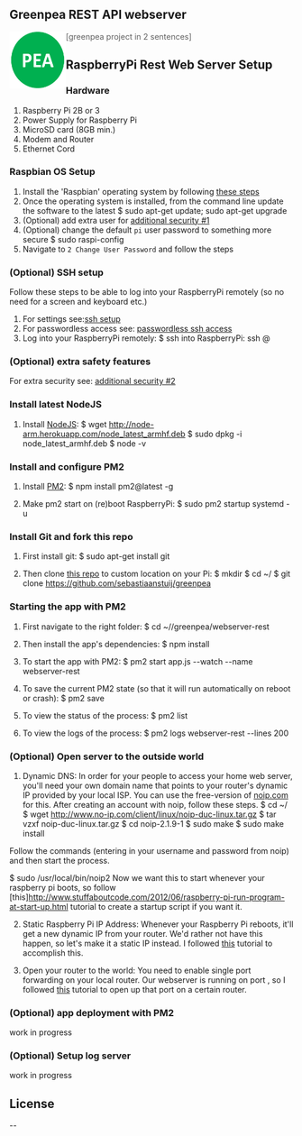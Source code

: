 ## Greenpea REST API webserver
<a href="url"><img src="https://github.com/sebastiaanstuij/greenpea/blob/master/assets/greenpea_logo.png" align="left" height="100" width="100" ></a>
> [greenpea project in 2 sentences]

## RaspberryPi Rest Web Server Setup
### Hardware
1. Raspberry Pi 2B or 3
2. Power Supply for Raspberry Pi
3. MicroSD card (8GB min.)
4. Modem and Router
5. Ethernet Cord

### Raspbian OS Setup
1. Install the 'Raspbian' operating system by following [these steps](https://www.raspberrypi.org/help/noobs-setup/)
2. Once the operating system is installed, from the command line update the software to the latest
		$ sudo apt-get update; sudo apt-get upgrade
3. (Optional) add extra user for [additional security #1](http://arroyocode.com/raspberry-pi-nodejs-web-server-with-pm2/)
4. (Optional) change the default `pi` user password to something more secure
		$ sudo raspi-config
5. Navigate to `2 Change User Password` and follow the steps

### (Optional) SSH setup
Follow these steps to be able to log into your RaspberryPi remotely (so no need for a screen and keyboard etc.)
1. For settings see:[ssh setup](https://www.raspberrypi.org/documentation/remote-access/ssh/)
2. For passwordless access see:  [passwordless ssh access](https://www.raspberrypi.org/documentation/remote-access/ssh/passwordless.md/)
3. Log into your RaspberryPi remotely:
    $ ssh into RaspberryPi: ssh <USER>@<IP-ADDRESS>

### (Optional) extra safety features
For extra security see: [additional security #2](https://superuser.com/questions/1065898/open-ssh-port-a-bad-idea-on-a-raspberry-pi/)


### Install latest NodeJS
1. Install [NodeJS](http://nodejs.org/):
	$ wget http://node-arm.herokuapp.com/node_latest_armhf.deb
	$ sudo dpkg -i node_latest_armhf.deb
	$ node -v

### Install and configure PM2
1. Install [PM2](http://pm2.keymetrics.io/): 
    $ npm install pm2@latest -g

2. Make pm2 start on (re)boot RaspberryPi:
    $ sudo pm2 startup systemd -u <username>

### Install Git and fork this repo
1. First install git:
	$ sudo apt-get install git

2. Then clone [this repo](https://github.com/sebastiaanstuij/greenpea) to custom location on your Pi:
	$ mkdir <name custom directory>
    $ cd ~/<name custom directory>
	$ git clone <https://github.com/sebastiaanstuij/greenpea>

### Starting the app with PM2
1. First navigate to the right folder:
    $ cd ~/<name custom directory>/greenpea/webserver-rest

2. Then install the app's dependencies:
    $ npm install 

3. To start the app with PM2:
    $ pm2 start app.js --watch --name webserver-rest

4. To save the current PM2 state (so that it will run automatically on reboot or crash):
    $ pm2 save

5. To view the status of the process:
    $ pm2 list

6. To view the logs of the process:
    $ pm2 logs webserver-rest --lines 200

### (Optional) Open server to the outside world
1. Dynamic DNS:
In order for your people to access your home web server, you'll need your own domain name that points to your router's dynamic IP provided by your local ISP. 
You can use the free-version of [noip.com](https://noip.com/) for this. After creating an account with noip, follow these steps.
    $ cd ~/
    $ wget http://www.no-ip.com/client/linux/noip-duc-linux.tar.gz
    $ tar vzxf noip-duc-linux.tar.gz
    $ cd noip-2.1.9-1
    $ sudo make
    $ sudo make install

Follow the commands (entering in your username and password from noip) and then start the process.

$ sudo /usr/local/bin/noip2
Now we want this to start whenever your raspberry pi boots, so follow [this]http://www.stuffaboutcode.com/2012/06/raspberry-pi-run-program-at-start-up.html tutorial to create a startup script if you want it.

2. Static Raspberry Pi IP Address:
Whenever your Raspberry Pi reboots, it'll get a new dynamic IP from your router. We'd rather not have this happen, so let's make it a static IP instead. I followed [this](http://www.modmypi.com/blog/tutorial-how-to-give-your-raspberry-pi-a-static-ip-address) tutorial to accomplish this.

3. Open your router to the world:
You need to enable single port forwarding on your local router. Our webserver is running on port <see log>, so I followed [this](http://www.noip.com/support/knowledgebase/port-forwarding-on-a-linksys-wrt610n-router/) tutorial to open up that port on a certain router.


### (Optional) app deployment with PM2
work in progress

### (Optional) Setup log server
work in progress


License
----

--
